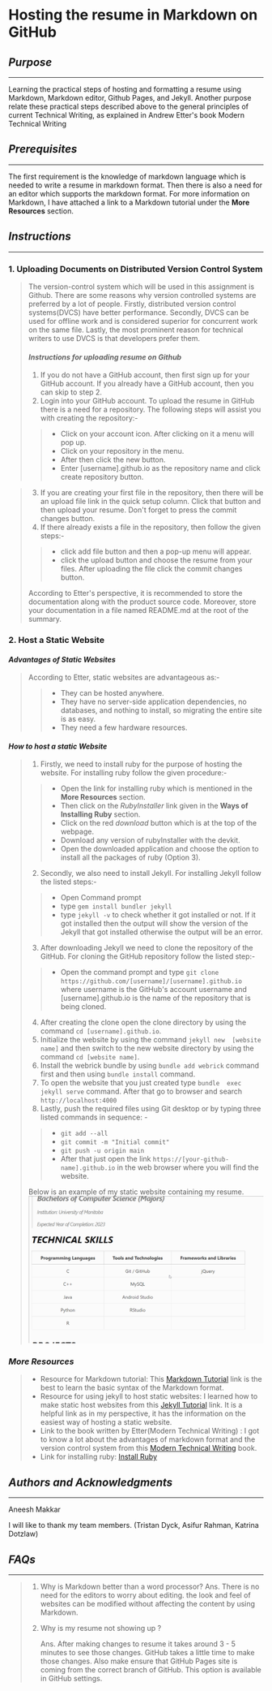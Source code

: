 # Hosting the resume in Markdown on GitHub

## *Purpose*
---
Learning the practical steps of hosting and formatting a resume using Markdown, Markdown editor, Github Pages, and Jekyll. Another purpose relate these practical steps described above to the general principles of current Technical
Writing, as explained in Andrew Etter's book Modern Technical Writing
## *Prerequisites*
---
The first requirement is the knowledge of markdown language which is needed to write a resume in markdown format. Then there is also a need for an editor which supports the markdown format. For more information on Markdown, I have attached a link to a Markdown tutorial under the **More Resources** section.

## *Instructions*
---

### 1. **Uploading Documents on Distributed Version Control System**
> The version-control system which will be used in this 
> assignment is Github. There are some reasons why 
> version controlled systems are preferred by a lot of
> people. Firstly, distributed version control systems(DVCS)
> have better performance. Secondly, DVCS can be used for
> offline work and is considered superior for concurrent 
> work on the same file. Lastly, the most prominent reason 
> for technical writers to use DVCS is that developers 
> prefer them.
> 
> #### *Instructions for uploading resume on Github*
> 1. If you do not have a GitHub account, then first sign up
> for your GitHub account. If you already have a GitHub 
> account, then you can skip to step 2.
> 2. Login into your GitHub account. To upload the resume in 
> GitHub there is a need for a repository. The following 
> steps will assist you with creating the repository:-
> >* Click on your account icon. After clicking on it a menu 
> will pop up.
> >* Click on your repository in the menu.
> >* After then click the new button. 
> >* Enter [username].github.io as the repository name 
> and click create repository button.

> 3. If you are creating your first file in the repository,
>  then there will be an upload file link in the quick setup 
> column. Click that button and then upload your resume. 
> Don't forget  to press the commit changes button.
> 4. If there already exists a file in the repository,
>  then follow the given steps:-
> >* click add file button and then a pop-up menu will 
> appear.
> >* click the upload button and choose the resume from your
>  files. After uploading the file click the commit changes 
> button.
> 
> According to Etter's perspective, it is recommended to 
> store the documentation along with the product source 
> code. Moreover, store your documentation in a file named 
> README.md at the root of the summary.  

  

### 2. **Host a Static Website**
#### *Advantages of Static Websites*
>  According to Etter, static websites are advantageous as:-
> >* They can be hosted anywhere.
> >* They have no server-side application dependencies, no 
> databases, and nothing to install, so migrating the entire 
> site is as easy.
> >* They need a few hardware resources.

#### *How to host a static Website*
> 1. Firstly, we need to install ruby for the
> purpose of  hosting the website. For installing 
> ruby follow the given procedure:-
> >* Open the link for installing ruby which is 
> mentioned in the **More Resources** section.
> >* Then click on the *RubyInstaller* link given in
> the **Ways of Installing Ruby** section.
> >* Click on the red *download* button which is at
> the top of the webpage.
> >* Download any version of rubyInstaller with the
> devkit.
> >* Open the downloaded application and choose the
> option to install all the packages of ruby 
> (Option 3).   
> 2. Secondly, we also need to install Jekyll. For 
> installing  Jekyll follow the listed steps:-
> >* Open Command prompt
> >* type `gem install bundler jekyll` 
> >* type `jekyll -v` to check whether it got installed or not.
> If it got installed then the output will show the version 
> of the Jekyll that got installed otherwise the output will
> be an error. 
> 3. After downloading Jekyll we need to clone the repository
> of the GitHub. For cloning the GitHub repository follow the 
> listed step:-
> >* Open the command prompt and type `git clone https://github.com/[username]/[username].github.io` where username 
> is the GitHub's account username and [username].github.io is the 
> name of the repository that is being cloned.
> 4. After creating the clone open the clone directory by 
> using the command `cd [username].github.io`.
> 5. Initialize the website by using the command `jekyll new 
> [website name]` and then switch to the new website 
> directory  by using the command `cd [website name]`.
> 6. Install the webrick bundle by using `bundle add webrick` command first and then using `bundle install` command.
> 7. To open the website that you just created type `bundle 
> exec jekyll serve` command. After that go to browser and 
> search `http://localhost:4000`
> 8. Lastly, push the required files using Git desktop or by 
> typing three listed commands in sequence: -
> >* `git add --all`
> >* `git commit -m "Initial commit"`
> >* `git push -u origin main`
> >* After that just open the link `https://[your-github-name].github.io` in the web browser where you will find the website.
>
> Below is an example of my static website 
> containing my resume.
> ![Resume](resumeFinal.gif)


### *More Resources*
>* Resource for Markdown tutorial: This [Markdown Tutorial](https://www.markdowntutorial.com/) link is the best to 
> learn the basic syntax of the Markdown format.
>* Resource for using jekyll to host static websites: I 
> learned how to make static host websites from this [Jekyll Tutorial](http://jekyllrb.com/) link. It is a helpful link as 
> in my perspective, it has the information on the easiest 
> way of hosting a static website.
>* Link to the book written by Etter(Modern Technical 
> Writing) : I got to know a lot about the advantages of markdown 
> format and the version control system from this [Modern Technical Writing](https://www.amazon.ca/Modern-Technical-Writing-Introduction-Documentation-ebook/dp/B01A2QL9SS) book.
>* Link for installing ruby: [Install Ruby](https://www.ruby-lang.org/en/downloads/)
## *Authors and Acknowledgments*
---
Aneesh Makkar

I will like to thank my team members. (Tristan Dyck, Asifur Rahman, Katrina Dotzlaw) 
## *FAQs*
---
> 1. Why is Markdown better than a word processor? 
  Ans. There is no need for the editors to worry about 
>editing. the look and feel of websites can be modified 
>without affecting the content by 
> using Markdown.
>
> 2. Why is my resume not showing up ?
>
>    Ans. After making changes to resume it takes around
> 3 - 5 minutes  to see those changes. GitHub takes a 
> little time to make those changes.
> Also make ensure that GitHub Pages site is coming 
> from the correct branch of GitHub.
> This option is available in GitHub settings.
